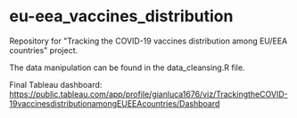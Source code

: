 # eu-eea_vaccines_distribution
Repository for "Tracking the COVID-19 vaccines distribution among EU/EEA countries" project.

The data manipulation can be found in the data_cleansing.R file.

Final Tableau dashboard: https://public.tableau.com/app/profile/gianluca1676/viz/TrackingtheCOVID-19vaccinesdistributionamongEUEEAcountries/Dashboard
